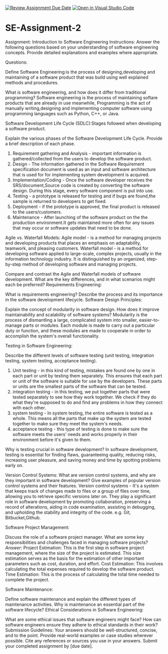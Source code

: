 [![Review Assignment Due Date](https://classroom.github.com/assets/deadline-readme-button-24ddc0f5d75046c5622901739e7c5dd533143b0c8e959d652212380cedb1ea36.svg)](https://classroom.github.com/a/-ucQIGTc)
[![Open in Visual Studio Code](https://classroom.github.com/assets/open-in-vscode-718a45dd9cf7e7f842a935f5ebbe5719a5e09af4491e668f4dbf3b35d5cca122.svg)](https://classroom.github.com/online_ide?assignment_repo_id=15219433&assignment_repo_type=AssignmentRepo)
# SE-Assignment-2
Assignment: Introduction to Software Engineering
Instructions:
Answer the following questions based on your understanding of software engineering concepts. Provide detailed explanations and examples where appropriate.

Questions:

Define Software Engineering:is the process of designing,developing and maintaining of a software product that was build using well explained methods and procedures.

What is software engineering, and how does it differ from traditional programming? Software engineering is the process of maintaining softare products that are already in use meanwhile, Programming  is the act of manually writing,designing and implementing computer software using programming languages such as Python, C++, or Java.

Software Development Life Cycle (SDLC):Stages followed when developing a software product.

Explain the various phases of the Software Development Life Cycle. Provide a brief description of each phase.
1. Requirement gathering and Analysis - important information is gathered/collected from the users to develop the software product.
2. Design - The information gathered in the Software Requirement specification document is used as an input and software architecture that is used for for implementing system development is acquired. 
3. Implementation/Coding - Once the software developer receives the SRS/document,Source code is created by converting the software design. During this stage, every software component is put into use.
4. Testing - a prototype is released for testing and if bugs are found,the sample is returned to developers to get fixed.
5. Deployment - if the prototype is approved, the final product is released to the users/customers.
6. Maintenance - After launching of the software product on the the production environment.It gets maintained more often for any issues that may occur or software updates that need to be done.
   
Agile vs. Waterfall Models:
Agile model - is a method for managing projects and developing products that places an emphasis on adaptability, teamwork, and pleasing customers.
Waterfall model - is a method for developing software applied to large-scale, complex projects, usually in the information technology industry. It is distinguished by an organized, step-by-step method of developing software and managing projects.

Compare and contrast the Agile and Waterfall models of software development. What are the key differences, and in what scenarios might each be preferred?
Requirements Engineering:

What is requirements engineering? Describe the process and its importance in the software development lifecycle.
Software Design Principles:

Explain the concept of modularity in software design. How does it improve maintainability and scalability of software systems? Modularity is the process of dismantling a large, complicated system into smaller, easier-to-manage parts or modules. Each module is made to carry out a particular duty or function, and these modules are made to cooperate in order to accomplish the system's overall functionality.

Testing in Software Engineering:

Describe the different levels of software testing (unit testing, integration testing, system testing, acceptance testing). 
1. Unit testing - in this kind of testing, mistakes are found one by one in each part or unit by testing them separately. This ensures that each part or unit of the software is suitable for use by the developers. These parts or units are the smallest parts of the software that can be tested.
2. integration testing - in this testing, we put together parts that were tested separately to see how they work together. We check if they do what they're supposed to do and find any problems in how they connect with each other.
3. system testing - In system testing, the entire software is tested as a whole. This means all the parts that make up the system are tested together to make sure they meet the system's needs.
4. acceptance testing - this type of testing is done to make sure the software meets the users' needs and works properly in their environment before it's given to them.

Why is testing crucial in software development?
In software development, testing is essential for finding flaws, guaranteeing quality, reducing risks, increasing user pleasure, and saving money and time by spotting problems early on.
   
   
Version Control Systems:
What are version control systems, and why are they important in software development? Give examples of popular version control systems and their features.
Version control systems - It's a system that keeps track of changes made to files or a group of files over time, allowing you to retrieve specific versions later on.
They play a significant role in software development by promoting collaboration, preserving a record of alterations, aiding in code examination, assisting in debugging, and upholding the stability and integrity of the code.
e.g. Git, Bitbucket,Github.

Software Project Management:

Discuss the role of a software project manager. What are some key responsibilities and challenges faced in managing software projects?
*Answer*: Project Estimation: This is the first step in software project management, where the size of the project is estimated. This size estimation serves as the basis for the estimation of other important parameters such as cost, duration, and effort.
Cost Estimation: This involves calculating the total expenses required to develop the software product.
Time Estimation: This is the process of calculating the total time needed to complete the project.

Software Maintenance:

Define software maintenance and explain the different types of maintenance activities. Why is maintenance an essential part of the software lifecycle?
Ethical Considerations in Software Engineering:

What are some ethical issues that software engineers might face? How can software engineers ensure they adhere to ethical standards in their work?
Submission Guidelines:
Your answers should be well-structured, concise, and to the point.
Provide real-world examples or case studies wherever possible.
Cite any references or sources you use in your answers.
Submit your completed assignment by [due date].
